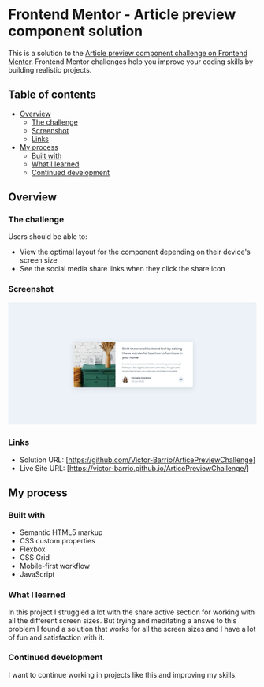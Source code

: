 # Frontend Mentor - Article preview component solution

This is a solution to the [Article preview component challenge on Frontend Mentor](https://www.frontendmentor.io/challenges/article-preview-component-dYBN_pYFT). Frontend Mentor challenges help you improve your coding skills by building realistic projects. 

## Table of contents

- [Overview](#overview)
  - [The challenge](#the-challenge)
  - [Screenshot](#screenshot)
  - [Links](#links)
- [My process](#my-process)
  - [Built with](#built-with)
  - [What I learned](#what-i-learned)
  - [Continued development](#continued-development)

## Overview

### The challenge

Users should be able to:

- View the optimal layout for the component depending on their device's screen size
- See the social media share links when they click the share icon

### Screenshot

![](./design/desktop-design.jpg)

### Links

- Solution URL: [https://github.com/Victor-Barrio/ArticePreviewChallenge]
- Live Site URL: [https://victor-barrio.github.io/ArticePreviewChallenge/]

## My process

### Built with

- Semantic HTML5 markup
- CSS custom properties
- Flexbox
- CSS Grid
- Mobile-first workflow
- JavaScript

### What I learned

In this project I struggled a lot with the share active section for working with all the different screen sizes. But trying and meditating a answe to this problem I found a solution that works for all the screen sizes and I have a lot of fun and satisfaction with it.

### Continued development

I want to continue working in projects like this and improving my skills.
